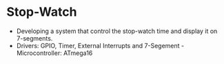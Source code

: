 # Stop-Watch
- Developing a system that control the stop-watch time and display it on 7-segments.
- Drivers: GPIO, Timer, External Interrupts and 7-Segement - Microcontroller: ATmega16
